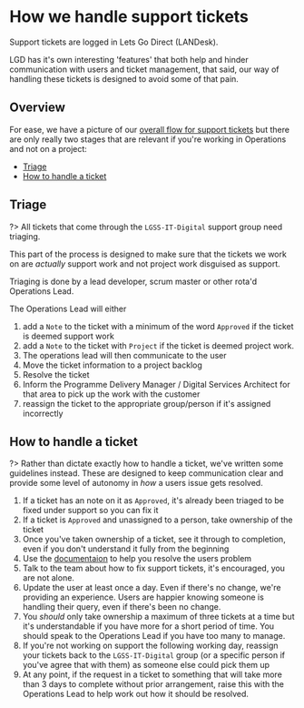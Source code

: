 # How we handle support tickets
Support tickets are logged in Lets Go Direct (LANDesk).

LGD has it's own interesting 'features' that both help and hinder communication with users and ticket management, that said, our way of handling these tickets is designed to avoid some of that pain.

## Overview
For ease, we have a picture of our [overall flow for support tickets](/assets/images/support/support-flow.jpg ':ignore') but there are only really two stages that are relevant if you're working in Operations and not on a project:

* [Triage](#triage)
* [How to handle a ticket](#how-to-handle-a-ticket)

## Triage
?> All tickets that come through the `LGSS-IT-Digital` support group need triaging. 

This part of the process is designed to make sure that the tickets we work on are _actually_ support work and not project work disguised as support.

Triaging is done by a lead developer, scrum master or other rota'd Operations Lead.

The Operations Lead will either 
1. add a `Note` to the ticket with a minimum of the word `Approved` if the ticket is deemed support work
1. add a `Note` to the ticket with `Project` if the ticket is deemed project work. 
  1. The operations lead will then communicate to the user
  1. Move the ticket information to a project backlog
  1. Resolve the ticket
  1. Inform the Programme Delivery Manager / Digital Services Architect for that area to pick up the work with the customer
1. reassign the ticket to the appropriate group/person if it's assigned incorrectly

## How to handle a ticket

?> Rather than dictate exactly how to handle a ticket, we've written some guidelines instead. These are designed to keep communication clear and provide some level of autonomy in _how_ a users issue gets resolved.

1. If a ticket has an note on it as `Approved`, it's already been triaged to be fixed under support so you can fix it
1. If a ticket is `Approved` and unassigned to a person, take ownership of the ticket
1. Once you've taken ownership of a ticket, see it through to completion, even if you don't understand it fully from the beginning
1. Use the [documentaion](support/documentation.md) to help you resolve the users problem
1. Talk to the team about how to fix support tickets, it's encouraged, you are not alone.
1. Update the user at least once a day. Even if there's no change, we're providing an experience. Users are happier knowing someone is handling their query, even if there's been no change.
1. You _should_ only take ownership a maximum of three tickets at a time but it's understandable if you have more for a short period of time. You should speak to the Operations Lead if you have too many to manage.
1. If you're not working on support the following working day, reassign your tickets back to the `LGSS-IT-Digital` group (or a specific person if you've agree that with them) as someone else could pick them up
1. At any point, if the request in a ticket to something that will take more than 3 days to complete without prior arrangement, raise this with the Operations Lead to help work out how it should be resolved.
